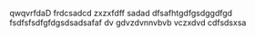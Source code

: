 qwqvrfdaD
frdcsadcd
zxzxfdff
sadad
dfsafhtgdfgsdggdfgd
fsdfsfsdfgfdgsdsadsafaf
dv
gdvzdvnnvbvb vczxdvd
cdfsdsxsa
